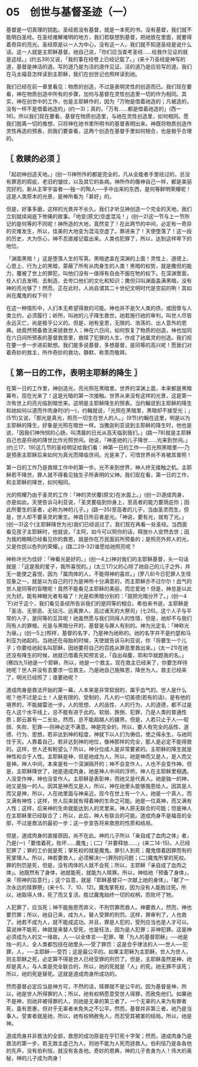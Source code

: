 # 05　创世与基督圣迹（一）


基督是一切真理的钥匙。圣经若没有基督，就是一本死的书。没有基督，我们就不能明白圣经。在圣经难解难明的地方，我们若联想到基督，把祂放在里面，就要得着奇异的亮光。圣经原是以一人为中心，没有这一人，我们就不知道圣经是说什么话。这一人就是主耶稣基督。祂自己说，「你们应当查考圣经……给我作见证的就是这经。」(约五39)又说，「我的事在经卷上已经记载了。」(来十7)圣经是神写的道，基督是神活的道。写的道乃是为活的道作见证。活的道乃是应验写的道。我们在马太福音怎样读到主耶稣，我们在创世记也照样读到祂。

我们已经在前一章里看见：物质的创造，不过是表明灵性的创造而已。我们现在要看，神在物质创造中所有的步骤，加何与基督在灵性创造里一切的作为相同。其实，神在创世中的工作，也是主耶稣作的，因为「万物是借着祂造的；凡被造的，没有一样不是借着祂造的」(约一3)；真的，「万有……都是借着祂造的」(西一16)。所以我们现在要看，基督在物质创造里，与祂在灵性创造里，如何相同。愿我们脱离一切的推想，只将神在祂书里所明书的基督表明出来。神既将物质创造作灵性再造的预表，则我们要查看，这两个创造在基督手里如何相合，也是极乎合理的。



## 〖 救赎的必须 〗

「起初神创造天地。」(创一1)神所作的都是完全的，凡从全能者手里经过的，总没有罪恶的瑕疵，老旧的皱纹，以及其它的各病。神所作的像神自己一样，都是美丽完好的。新从主宰宇宙者──独一的陶人──手中出来的东西，是何等鲜明荣耀呢！这是人类原本的光景，是神所看为「甚好」的。

但是，好事多磨，这样的光景并不长久。我们才听见神创造一个完全的天地，我们立刻就续闻底下惨痛的故事。「地变(原文)空虚混沌！」(创一2)这一节与上一节所记的是何等的不同呢！神所造的大地，竟然变了！在此两节的中间，必定有一奇异的灾难发生，所以，佳美的大地变为混沌空虚了。罪进来了！天使堕落了！这一段的历史，大为伤心，神不忍直接记载出来。人类也犯罪了，所以，达到这样卑下的地位。

「渊面黑暗！」这是堕落人生的写真。黑暗遮盖在深渊的上面！灵性上、道德上、心思上、行为上的黑暗，蒙蔽了所有从肉身生的人类！黑暗的权势，就是撒但的能力，覆被了世上的罪犯，叫他们没有一值得有自由不服在牠的权下。在深渊里面，任人们去发明、去制造、去夸口他们的文化和知识；撒但只叫渊面盖满黑暗，没有神的亮光够了！然而，正在此时，人尚自谓其二十世纪文明时代是空前的咧！其如尚在魔鬼的权下何？

在这一种情形中，人们本无希望得救的可能。神也并不是欠人类的债，或因曾与人类立约，必须履行；岓所，叫祂的儿子降生救世。祂若施行祂的审判，叫世人尽皆永远灭亡，尚是极乎公义的。但是，祂有皇恩，无限的、浩荡的、出人意外的恩典。祂竟然预备救法来拯救世人；神在六日间，如何恢复了物质的创造，神也加同在六日间所预表的基督救恩里，救赎了犯罪的人生，作成了祂属灵的创造。我们视在要一步一步进前默想。我们能多说基督，多想基督，是同等的高兴呢！愿我们对着奇妙的救主，所作奇妙的救功，静默、称羡而敬拜。



## 〖 第一日的工作，表明主耶稣的降生 〗

在第一日的工作里，神创造光，亮光照在黑暗里。世界的深渊上面，本来都是黑暗幕布，现在光来了！这是光暗的第一次接触。世界从来没有这样的光景，这是第一次有世上的亮光临到暗世来。这明是主耶稣降生的预表。当约翰说到主耶稣的降生和祂如何以道而作肉身时(约一)，约翰就说，「光照在黑暗里，黑暗却不接受光；」(5节)又说，「那光是真光，照亮一切生在世人的人。」(9节)约翰在这里，明是以为主耶稣的降生，好象是光照在暗世一样。当撒迦利亚说到主耶稣的降生时，他也是说，「因我们神怜悯的心肠，叫清晨的日光从高天临到我们。」(路一78)就是主耶稣自己也是将祂的降世比作光照世间。祂说，「神差祂的儿子降世……光来到世间。」(约三17、19)这几节的圣经明证给我们看：神第一日的工作──召光照黑暗里──乃是预表主耶稣后来如何为真光而降临世间。光是来了，可惜世界尚不肯被其普照！

第一日的工作乃是救赎工作中的第一步。光不来到世界，神人终无接触之机。主耶稣若不降世，罪人就不得看见独生子所表明的父神。我们现在看，第一日的工作，和主耶稣的降世，如何相同。

光的照耀乃由于圣灵的工作：「神的灵伏覆(原文)在水面上。」(创一2)道成肉身，亦是如此。天使告诉马利亚说，「圣灵要临到你身上，至高者的能力要荫庇你；因此所要生的圣者，必称为神的儿子。」(路一35)至高者的儿子，当由圣灵而生，但是，世人却不要圣灵的重生。神首日所召者是光。「神说，要有光，就有了光。」(创一3)这个(主耶稣降世为光)我们已经说过了。我们现在再看一处圣经。当西面看见孩子主耶稣时，他就说，「主阿，如今可以照你的话，释放仆人安然去世；因为我的眼睛已经看见你的救恩，就是你在万民面前所预备的；是照亮外邦人的光，又是你民以色列的荣耀。」(路二29-32)谁愿给祂照亮呢？

神称许光为佳好：「神看光是好的。」(创一4上)神对我们的主耶稣基督，头一句话就是：「这是我的爱子，我所喜悦的。」(太三17)父的心除了祂自己的儿子之外，并无一能使之喜悦，因为「属肉体的人，不能得神的喜欢。」(罗八8)今日犯罪人生怪现象之一，就是以为自己的行为是神所十分满意的，而主耶稣亦不过尔尔！血气的世人是同等的盲瞎呢！竟然不能看见主耶稣的美丽，而恋爱祂！但是，神总是以此光为好。能有神眼光者有福了！光是和黑暗分别的：「就把光暗分开了。」(创一4下)对于这个，我们看见圣经所告诉我们的是同等的相合。希伯来书说，主耶稣是「圣洁、无邪恶、无玷污、远离罪人、高过诸天的大祭司」(七26)。这个人子与平常的人子，是同等的互异呢！祂虽然愿与我们同得人的性情，但是，祂却不与我们同有人的罪根。光是与黑暗分开的，基督是与罪人有别的。神为光定名：「神称光为昼。」(创一5上)照样，基督的名字，乃是神为祂称的。祂的名字并不是约瑟和马利亚为祂起的。当祂还在母胎的时候，天使就告诉马利亚说，你「将要生一个儿子；你要给祂起名叫耶稣，因祂要将自己的百姓从罪恶里救出来。」(太一21)在祂还没有降生的时候，祂就已借着先知预言说，「自出母腹，耶和华就题我的名。」(赛四九1)祂是一个耶稣，所以，祂是一个救主。现在救主已经来了，你要怎样待祂呢？世人并没有去要求一位救主。乃是祂自己施殊恩，降世为人。救主已经来了，明光已经照了；谁要祂呢？

道成肉身是救法开始的第一幕。人本来是非常软弱的，属乎血气的。世人是什么呢？他不过是尘土！人是有限的、受制的，凡人的一切美德(若有的话)，是有他的境界的，不能越雷池一步。人的思想、人的品性、人的行为、人的道德，都不过是在人这个水平线上，总不能有进于此的。软弱、跌倒、犯罪，乃是人类的普通性质；即云甚有一二长处，然而，总不能超越人的疆界。但是，人若只止于人──软弱、失败、犯罪──则神必定不满意。神是完全的，所以，要人有完全的品性、道德、行为、思想，若非达到神的程度，神就下以人们为俦侣，使之得永生，与祂同住于天。人靠着自己，若非达到神的地位，像神那样的完全，那人是必定不能得救的。这样，世人还有盼望么？所以，神分位成人是非常要紧的。主耶稣的降生就是神性和合于人性。主耶稣是神，但是祂成为人。所以，祂是神而又是人，是人而又是神。神人中间，本来是有一个深渊隔开的；神不会变作人，人也不会变作神。但是，主耶稣降世了，祂是道成肉身。祂是神人中间的浮桥。神人在主耶稣里相遇。人没变作神，神也没变作人。主耶稣是表彰神，而祂又是代表人。祂是独一的神，祂又是独一的人。因其是神而又是人，所以，神在祂里头能够施恩给人。因其是人而又是神，所以，人在祂里面与神亲近。现今在世上有一个人，祂是一个真人，而又满有神性；这样，世人后来就有得着神的生命之可能。祂是一位真神，而又满有人性；这样，后来神的生命就能达到人的灵里来。神人原无联合的可能；但是神人在主耶稣里已经联合了；所以，此后，神人有联合的可能。道成肉身不是福音的全部，不过是救法的最初一步；这一步宣告将来救恩的性质和结局。

但是，道成肉身的直接原因，尚不在此。神的儿子所以「亲自成了血肉之体」者，乃是(一)「要借着死，败坏……魔鬼」；(二)「并要释放……」(来二14-15)。人已经犯罪了；罪的工价就是死；掌死权的就是魔鬼。罪引人到死；魔鬼借着因罪而有的死掌理人。所以，神若要救人，必须解决(一)罪刑的问题；(二)魔鬼所掌的死权。罪的刑罚是死，但是，没有肉体的人就不会死；所以，主耶稣「亲自成了血肉之体」。祂既然有了身体，祂就能死，就能为人赎罪。所以，神给祂「预备了身体」，来「照神的旨意行」；这个旨意，就是「耶稣基督只一次献上祂的身体」，「献了一次永远的赎罪祭」(来十5、7、10、12)。魔鬼掌死权，因为没有人能胜过死。所以，祂取得人体，死了而又复活，胜过魔鬼始终一切的权柄，而败坏了牠。

人犯罪了，应当死；神不能施恩而弃义，不刑罚罪而救人。神要救人，然而，神也要罚罪；所以，祂自己来，成为人，替人受罪的刑罚。这样，罪审判了，人也救了。祂若不成为人，就不能成这功。并且，罪是人犯的，受刑应当也是人才可以。莫说神不能死，神就是来替人受死，也是枉法，因为是人犯罪；非神犯罪。这是神必须成为人的又一缘故。人──以全体言──犯罪，哪「为人的基督耶稣」──祂是烛一的人，全人类都包括在祂里头──受了罪罚：这是合乎律法的人──世人──犯罪，人，──主耶稣──受罚；这是最公平的。如果主耶稣为主耶稣，世人为世人，则主耶稣之死，必定算不得是世人已经受罪的刑罚了。但是，主耶稣虽然是神，祂却是真人，与人类是完全联合的，所以，祂的死就是「人」的死。祂无罪不该死；所以，祂的死是替死。这就是道成肉身所成功的。

然而基督必定应当是神方可，不然的话，赎罪就不是公平的。因为基督是神，所以，祂是世人所得罪的人；所以，祂有权柄愿意受世人得罪，而赦免他们。如果祂不是神，则祂非被得罪的人，则祂是无辜的第三者了。一个无辜的人来为有罪者死，虽有恩惠，但对于无辜者未免失之不公平。然而，基督并非第三者，祂乃是当事人。受害者就是祂，所以，祂有权柄赦免人，而忍受其被害的结局。所以，祂是神。

道成肉身并非救法的全部，救恩的成功原是在乎钉死十字架；然而，道成肉身乃是救法的第一步，若无救主虚己为人，则祂不能为人死而拯救人。伯利恒乃是各各他的先声，没有伯利恒，就没有各各他。奇妙的恩典，神的儿子舍身为人！伟大的奥秘，神的儿子成为肉身！


